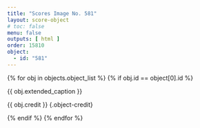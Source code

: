 ```yaml
---
title: "Scores Image No. 581"
layout: score-object
# toc: false
menu: false
outputs: [ html ]
order: 15810
object:
  - id: "581"
---
```


{% for obj in objects.object_list %}
{% if obj.id == object[0].id %}

{{ obj.extended_caption }}

{{ obj.credit }} {.object-credit}

{% endif %}
{% endfor %}
